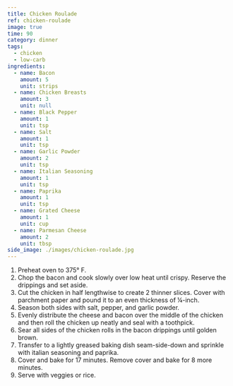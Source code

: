```yaml
---
title: Chicken Roulade
ref: chicken-roulade
image: true
time: 90
category: dinner
tags:
  - chicken
  - low-carb
ingredients:
  - name: Bacon
    amount: 5
    unit: strips
  - name: Chicken Breasts
    amount: 3
    unit: null
  - name: Black Pepper
    amount: 1
    unit: tsp
  - name: Salt
    amount: 1
    unit: tsp
  - name: Garlic Powder
    amount: 2
    unit: tsp
  - name: Italian Seasoning
    amount: 1
    unit: tsp
  - name: Paprika
    amount: 1
    unit: tsp
  - name: Grated Cheese
    amount: 1
    unit: cup
  - name: Parmesan Cheese
    amount: 2
    unit: tbsp
side_image: ./images/chicken-roulade.jpg
---
```

1. Preheat oven to 375° F.
2. Chop the bacon and cook slowly over low heat until crispy. Reserve the drippings and set aside.
3. Cut the chicken in half lengthwise to create 2 thinner slices. Cover with parchment paper and pound it to an even thickness of ¼-inch.
4. Season both sides with salt, pepper, and garlic powder.
5. Evenly distribute the cheese and bacon over the middle of the chicken and then roll the chicken up neatly and seal with a toothpick.
6. Sear all sides of the chicken rolls in the bacon drippings until golden brown.
7. Transfer to a lightly greased baking dish seam-side-down and sprinkle with italian seasoning and paprika.
8. Cover and bake for 17 minutes. Remove cover and bake for 8 more minutes.
9. Serve with veggies or rice.
